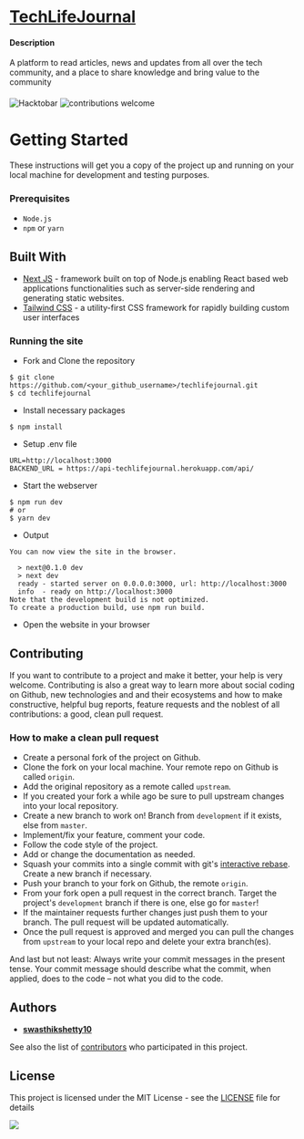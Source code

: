 
# [TechLifeJournal](https://techlifejournal.com)

#### Description
A platform to read articles, news and updates from all over the tech community, and a place to share knowledge and bring value to the community

####
<img src="https://res.cloudinary.com/practicaldev/image/fetch/s--ds97LCK---/c_imagga_scale,f_auto,fl_progressive,h_420,q_auto,w_1000/https://dev-to-uploads.s3.amazonaws.com/uploads/articles/ymlmr15l83rrjq8natft.jpg" alt="Hacktobar" />
<img src="https://camo.githubusercontent.com/f5054ffcd4245c10d3ec85ef059e07aacf787b560f83ad4aec2236364437d097/68747470733a2f2f696d672e736869656c64732e696f2f62616467652f636f6e747269627574696f6e732d77656c636f6d652d627269676874677265656e2e7376673f7374796c653d666c6174" alt="contributions welcome" data-canonical-src="https://img.shields.io/badge/contributions-welcome-brightgreen.svg?style=flat" style="max-width: 100%;">

# Getting Started
These instructions will get you a copy of the project up and running on your local machine for development and testing purposes.

### Prerequisites

* `Node.js` 
* `npm` or `yarn`

## Built With

* [Next JS](https://nextjs.org/) - framework built on top of Node.js enabling React based web applications functionalities such as server-side rendering and generating static websites.
* [Tailwind CSS](https://tailwindcss.com/) - a utility-first CSS framework for rapidly building custom user interfaces
### Running the site
* Fork and Clone the repository

```shell script
$ git clone https://github.com/<your_github_username>/techlifejournal.git
$ cd techlifejournal
```
* Install necessary packages
```shell script
$ npm install
```
* Setup .env file 
```env 
URL=http://localhost:3000
BACKEND_URL = https://api-techlifejournal.herokuapp.com/api/
```
* Start the webserver
```shell script 
$ npm run dev
# or
$ yarn dev
```

* Output
```
You can now view the site in the browser.

  > next@0.1.0 dev
  > next dev
  ready - started server on 0.0.0.0:3000, url: http://localhost:3000
  info  - ready on http://localhost:3000
Note that the development build is not optimized.
To create a production build, use npm run build.
```
* Open the website in your browser



## Contributing

If you want to contribute to a project and make it better, your help is very welcome. Contributing is also a great way to learn more about social coding on Github, new technologies and and their ecosystems and how to make constructive, helpful bug reports, feature requests and the noblest of all contributions: a good, clean pull request.


### How to make a clean pull request

- Create a personal fork of the project on Github.
- Clone the fork on your local machine. Your remote repo on Github is called `origin`.
- Add the original repository as a remote called `upstream`.
- If you created your fork a while ago be sure to pull upstream changes into your local repository.
- Create a new branch to work on! Branch from `development` if it exists, else from `master`.
- Implement/fix your feature, comment your code.
- Follow the code style of the project.
- Add or change the documentation as needed.
- Squash your commits into a single commit with git's [interactive rebase](https://help.github.com/articles/interactive-rebase). Create a new branch if necessary.
- Push your branch to your fork on Github, the remote `origin`.
- From your fork open a pull request in the correct branch. Target the project's `development` branch if there is one, else go for `master`!
- If the maintainer requests further changes just push them to your branch. The pull request will be updated automatically.
- Once the pull request is approved and merged you can pull the changes from `upstream` to your local repo and delete
your extra branch(es).

And last but not least: Always write your commit messages in the present tense. Your commit message should describe what the commit, when applied, does to the code – not what you did to the code.

## Authors
* [**swasthikshetty10**](https://github.com/swasthikshetty10)

See also the list of [contributors](https://github.com/techlifejournal/techlifejournal/contributors) who participated in this project.

## License

This project is licensed under the MIT License - see the [LICENSE](./LICENSE) file for details

<img style= " " src = "https://camo.githubusercontent.com/7998890254268d8ed476c9f66d3fa59d21dd354d2090036083c82af4cda2a0eb/68747470733a2f2f666f7274686562616467652e636f6d2f696d616765732f6261646765732f6275696c742d776974682d6c6f76652e737667">




